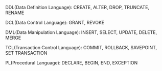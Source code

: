 DDL(Data Definition Language): CREATE, ALTER, DROP, TRUNCATE, RENAME

DCL(Data Control Language): GRANT, REVOKE

DML(Data Manipulation Language): INSERT, SELECT, UPDATE, DELETE, MERGE

TCL(Transaction Control Language): COMMIT, ROLLBACK, SAVEPOINT, SET TRANSACTION

PL(Procedural Language): DECLARE, BEGIN, END, EXCEPTION